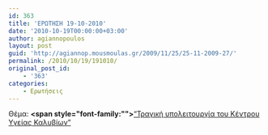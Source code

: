 ```yaml
---
id: 363
title: 'ΕΡΩΤΗΣΗ 19-10-2010'
date: '2010-10-19T00:00:00+03:00'
author: agiannopoulos
layout: post
guid: 'http://agiannop.mousmoulas.gr/2009/11/25/25-11-2009-27/'
permalink: /2010/10/19/191010/
original_post_id:
    - '363'
categories:
    - Ερωτήσεις
---
```


Θέμα: **<span style="font-family:""></span>**[“Τραγική υπολειτουργία του Κέντρου Υγείας Καλυβίων” ](/wp-content/uploads/2009/11/19102010_kykalybion.pdf)